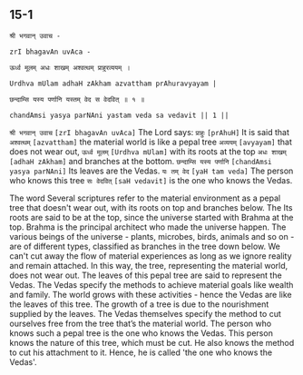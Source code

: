 ## 15-1


```shloka-sa
श्री भगवान् उवाच -
```
```shloka-sa-hk
zrI bhagavAn uvAca -
```
```shloka-sa
ऊर्ध्व मूलम् अधः शाखम् अश्वत्थम् प्राहुरव्ययम् ।
```
```shloka-sa-hk
Urdhva mUlam adhaH zAkham azvattham prAhuravyayam |
```
```shloka-sa
छन्दाम्सि यस्य पर्णानि यस्तम् वेद स वेदवित् ॥ १ ॥
```
```shloka-sa-hk
chandAmsi yasya parNAni yastam veda sa vedavit || 1 ||
```

`श्री भगवान् उवाच` `[zrI bhagavAn uvAca]` The Lord says:
`प्राहुः` `[prAhuH]` It is said that `अश्वत्थम्` `[azvattham]` the material world is like a pepal tree `अव्ययम्` `[avyayam]` that does not wear out, `ऊर्ध्व मूलम्` `[Urdhva mUlam]` with its roots at the top `अधः शाखम्` `[adhaH zAkham]` and branches at the bottom. `छन्दाम्सि यस्य पर्णानि` `[chandAmsi yasya parNAni]` Its leaves are the Vedas. `यः तम् वेद` `[yaH tam veda]` The person who knows this tree `सः वेदवित्` `[saH vedavit]` is the one who knows the Vedas.

The word 
Several scriptures refer to the material environment as a pepal tree that doesn't wear out, with its roots on top and branches below. The 
Its roots are said to be at the top, since the universe started with Brahma at the top. Brahma is the principal architect who made the universe happen. The various beings of the universe - plants, microbes, birds, animals and so on - are of different types, classified as branches in the tree down below. We can't cut away the flow of material experiences as long as we ignore reality and remain attached. In this way, the tree, representing the material world, does not wear out. 
The leaves of this pepal tree are said to represent the Vedas. The Vedas specify the methods to achieve material goals like wealth and family. The world grows with these activities - hence the Vedas are like the leaves of this tree. The growth of a tree is due to the nourishment supplied by the leaves. 
The Vedas themselves specify the method to cut ourselves free from the tree that’s the material world. The person who knows such a pepal tree is the one who knows the Vedas. This person knows the nature of this tree, which must be cut. He also knows the method to cut his attachment to it. Hence, he is called 'the one who knows the Vedas'.

